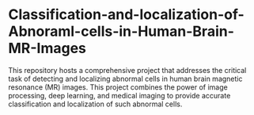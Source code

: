 # Classification-and-localization-of-Abnoraml-cells-in-Human-Brain-MR-Images
This repository hosts a comprehensive project that addresses the critical task of detecting and localizing abnormal cells in human brain magnetic resonance (MR) images. This project combines the power of image processing, deep learning, and medical imaging to provide accurate classification and localization of such abnormal cells.
